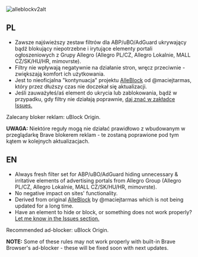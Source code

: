 ![alleblockv2alt](https://github.com/CrusheerPL/AlleBlockV2/assets/35576727/79e87a0b-55f1-415b-ae71-85aa687b9c6d)

## PL

- Zawsze najświeższy zestaw filtrów dla ABP/uBO/AdGuard ukrywający bądź blokujący niepotrzebne i irytujące elementy portali ogłoszeniowych z Grupy Allegro (Allegro PL/CZ, Allegro Lokalnie, MALL CZ/SK/HU/HR, mimovrste).
- Filtry nie wpływają negatywnie na działanie stron, wręcz przeciwnie - zwiększają komfort ich użytkowania.
- Jest to nieoficjalna "kontynuacja" projektu [AlleBlock](https://github.com/maciejtarmas/AlleBlock) od @maciejtarmas, który przez dłuższy czas nie doczekał się aktualizacji.
- Jeśli zauważyłeś/aś element do ukrycia lub zablokowania, bądź w przypadku, gdy filtry nie działają poprawnie, [daj znać w zakładce Issues.](https://github.com/CrusheerPL/AlleBlockV2/issues)

Zalecany bloker reklam: uBlock Origin.

**UWAGA:** Niektóre reguły mogą nie działać prawidłowo z wbudowanym w przeglądarkę Brave blokerem reklam - te zostaną poprawione pod tym kątem w kolejnych aktualizacjach.

## EN

- Always fresh filter set for ABP/uBO/AdGuard hiding unnecessary & irritative elements of advertising portals from Allegro Group (Allegro PL/CZ, Allegro Lokalnie, MALL CZ/SK/HU/HR, mimovrste).
- No negative impact on sites' functionality.
- Derived from original [AlleBlock](https://github.com/maciejtarmas/AlleBlock) by @maciejtarmas which is not being updated for a long time.
- Have an element to hide or block, or something does not work properly? [Let me know in the Issues section.](https://github.com/CrusheerPL/AlleBlockV2/issues)

Recommended ad-blocker: uBlock Origin.

**NOTE:** Some of these rules may not work properly with built-in Brave Browser's ad-blocker - these will be fixed soon with next updates.
